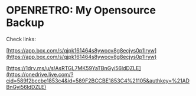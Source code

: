 OPENRETRO: My Opensource Backup
===============================

Check links:

[https://app.box.com/s/qjpk161464s8ywoov8g8ecjys0p1lryw](https://app.box.com/s/qjpk161464s8ywoov8g8ecjys0p1lryw)
 
[https://1drv.ms/u/s!AsRTGL7MK59YaTBnGyi56ldDZLE](https://onedrive.live.com/?cid=589f2bccbe1853c4&id=589F2BCCBE1853C4%21105&authkey=%21ADBnGyi56ldDZLE) 
